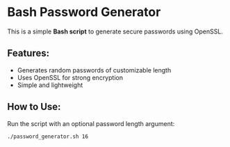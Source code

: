 # Bash Password Generator

This is a simple **Bash script** to generate secure passwords using OpenSSL.  

## Features:
- Generates random passwords of customizable length
- Uses OpenSSL for strong encryption
- Simple and lightweight

## How to Use:
Run the script with an optional password length argument:
```bash
./password_generator.sh 16
